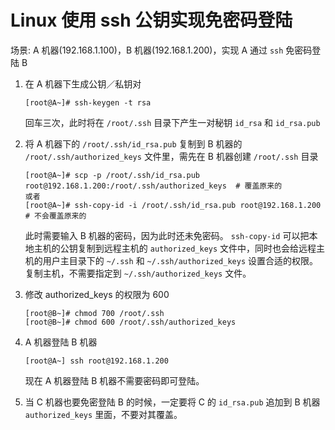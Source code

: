 # Linux 使用 ssh 公钥实现免密码登陆

场景: A 机器(192.168.1.100)，B 机器(192.168.1.200)，实现 A 通过 `ssh` 免密码登陆 B

1. 在 A 机器下生成公钥／私钥对  

    ```
    [root@A~]# ssh-keygen -t rsa 
    ```
    回车三次，此时将在 `/root/.ssh` 目录下产生一对秘钥 `id_rsa` 和 `id_rsa.pub`

2. 将 A 机器下的 `/root/.ssh/id_rsa.pub` 复制到 B 机器的 `/root/.ssh/authorized_keys` 文件里，需先在 B 机器创建 `/root/.ssh` 目录  

    ```
    [root@A~]# scp -p /root/.ssh/id_rsa.pub root@192.168.1.200:/root/.ssh/authorized_keys  # 覆盖原来的
    或者
    [root@A~]# ssh-copy-id -i /root/.ssh/id_rsa.pub root@192.168.1.200 # 不会覆盖原来的
    ```
    此时需要输入 B 机器的密码，因为此时还未免密码。
    `ssh-copy-id` 可以把本地主机的公钥复制到远程主机的 `authorized_keys` 文件中，同时也会给远程主机的用户主目录下的 `~/.ssh` 和 `~/.ssh/authorized_keys` 设置合适的权限。复制主机，不需要指定到 `~/.ssh/authorized_keys` 文件。

3. 修改 authorized_keys 的权限为 600  

    ```
    [root@B~]# chmod 700 /root/.ssh
    [root@B~]# chmod 600 /root/.ssh/authorized_keys
    ```

4. A 机器登陆 B 机器  

    ```
    [root@A~] ssh root@192.168.1.200
    ```
    现在 A 机器登陆 B 机器不需要密码即可登陆。

5. 当 C 机器也要免密登陆 B 的时候，一定要将 C 的 `id_rsa.pub` 追加到 B 机器 `authorized_keys` 里面，不要对其覆盖。



